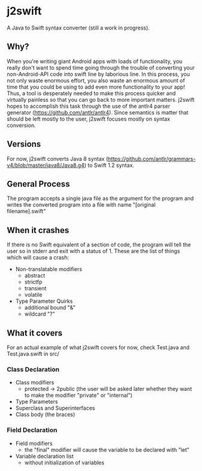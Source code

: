 # j2swift

A Java to Swift syntax converter (still a work in progress).

## Why?

When you're writing giant Android apps with loads of functionality, you really don't want to spend time going through the trouble of converting your non-Android-API code into swift line by laborious line. In this process, you not only waste enormous effort, you also waste an enormous amount of time that you could be using to add even more functionality to your app! Thus, a tool is desperately needed to make this process quicker and virtually painless so that you can go back to more important matters. j2swift hopes to accomplish this task through the use of the antlr4 parser generator (https://github.com/antlr/antlr4). Since semantics is matter that should be left mostly to the user, j2swift focuses mostly on syntax conversion.

## Versions

For now, j2swift converts Java 8 syntax (https://github.com/antlr/grammars-v4/blob/master/java8/Java8.g4) to Swift 1.2 syntax.

## General Process
The program accepts a single java file as the argument for the program and writes the converted program into a file with name "[original filename].swift"

## When it crashes
If there is no Swift equivalent of a section of code, the program will tell the user so in stderr and exit with a status of 1. These are the list of things which will cause a crash:
* Non-translatable modifiers
	* abstract
	* strictfp
	* transient
	* volatile
* Type Parameter Quirks
	* additional bound "&"
	* wildcard "?"

## What it covers
For an actual example of what j2swift covers for now, check Test.java and Test.java.swift in src/

### Class Declaration
* Class modifiers
	* protected	-> 2public (the user will be asked later whether they want to make the modifier "private" or "internal")
* Type Parameters
* Superclass and Superinterfaces
* Class body (the braces)
### Field Declaration
* Field modifiers
	* the "final" modifier will cause the variable to be declared with "let"
* Variable declaration list
	* without initialization of variables
